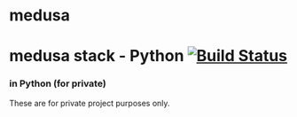 # medusa
# medusa stack - Python [![Build Status](https://travis-ci.org/yfkwon/medusa.svg)](https://travis-ci.org/yfkwon/medusa)

###  in Python (for private)

These are for private project purposes only. 

